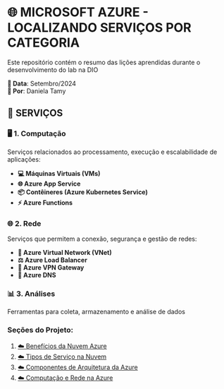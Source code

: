 # 🌐 MICROSOFT AZURE - LOCALIZANDO SERVIÇOS POR CATEGORIA
Este repositório contém o resumo das lições aprendidas durante o desenvolvimento do lab na DIO

**📅 Data**: Setembro/2024  
**👤 Por**: Daniela Tamy

## 🔧 SERVIÇOS

### 🖥️ 1. Computação
Serviços relacionados ao processamento, execução e escalabilidade de aplicações:

- **💻 Máquinas Virtuais (VMs)**
- **🌐 Azure App Service**
- **📦 Contêineres (Azure Kubernetes Service)**
- **⚡ Azure Functions**

### 🌐 2. Rede
Serviços que permitem a conexão, segurança e gestão de redes:

- **🔗 Azure Virtual Network (VNet)**
- **⚖️ Azure Load Balancer**
- **🔐 Azure VPN Gateway**
- **📡 Azure DNS**

### 📊 3. Análises
Ferramentas para coleta, armazenamento e análise de dados

### Seções do Projeto:

1. [☁️ Benefícios da Nuvem Azure](beneficiosNuvemAzure.md) 
2. [☁️ Tipos de Serviço na Nuvem](tiposServicos.md)
3. [☁️ Componentes de Arquitetura da Azure](componentesArquitetura.md)
4. [☁️ Computação e Rede na Azure](computacaoRede.md)










